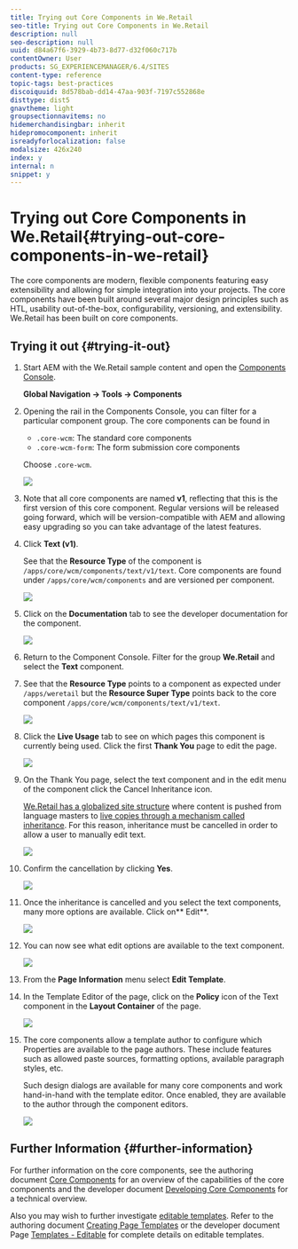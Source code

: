 ```yaml
---
title: Trying out Core Components in We.Retail
seo-title: Trying out Core Components in We.Retail
description: null
seo-description: null
uuid: d84a67f6-3929-4b73-8d77-d32f060c717b
contentOwner: User
products: SG_EXPERIENCEMANAGER/6.4/SITES
content-type: reference
topic-tags: best-practices
discoiquuid: 8d578bab-dd14-47aa-903f-7197c552868e
disttype: dist5
gnavtheme: light
groupsectionnavitems: no
hidemerchandisingbar: inherit
hidepromocomponent: inherit
isreadyforlocalization: false
modalsize: 426x240
index: y
internal: n
snippet: y
---
```


# Trying out Core Components in We.Retail{#trying-out-core-components-in-we-retail}

The core components are modern, flexible components featuring easy extensibility and allowing for simple integration into your projects. The core components have been built around several major design principles such as HTL, usability out-of-the-box, configurability, versioning, and extensibility. We.Retail has been built on core components.

## Trying it out {#trying-it-out}

1. Start AEM with the We.Retail sample content and open the [Components Console](../../authoring/using/default-components-console.md).

   **Global Navigation -&gt; Tools -&gt; Components**

1. Opening the rail in the Components Console, you can filter for a particular component group. The core components can be found in

    * `.core-wcm`: The standard core components
    * `.core-wcm-form`: The form submission core components

   Choose `.core-wcm`.

   ![](assets/chlimage_1-233.png)

1. Note that all core components are named **v1**, reflecting that this is the first version of this core component. Regular versions will be released going forward, which will be version-compatible with AEM and allowing easy upgrading so you can take advantage of the latest features.
1. Click **Text (v1)**.

   See that the **Resource Type** of the component is `/apps/core/wcm/components/text/v1/text`. Core components are found under `/apps/core/wcm/components` and are versioned per component.

   ![](assets/chlimage_1-234.png)

1. Click on the **Documentation** tab to see the developer documentation for the component.

   ![](assets/chlimage_1-235.png)

1. Return to the Component Console. Filter for the group **We.Retail** and select the **Text** component.
1. See that the **Resource Type** points to a component as expected under `/apps/weretail` but the **Resource Super Type** points back to the core component `/apps/core/wcm/components/text/v1/text`.

   ![](assets/chlimage_1-236.png)

1. Click the **Live Usage** tab to see on which pages this component is currently being used. Click the first **Thank You** page to edit the page.

   ![](assets/chlimage_1-237.png)

1. On the Thank You page, select the text component and in the edit menu of the component click the Cancel Inheritance icon.

   [We.Retail has a globalized site structure](../../developing/using/we-retail-globalized-site-structure.md) where content is pushed from language masters to [live copies through a mechanism called inheritance](../../administering/using/msm.md). For this reason, inheritance must be cancelled in order to allow a user to manually edit text.

   ![](assets/chlimage_1-238.png)

1. Confirm the cancellation by clicking **Yes**.

   ![](assets/chlimage_1-239.png)

1. Once the inheritance is cancelled and you select the text components, many more options are available. Click on** Edit**.

   ![](assets/chlimage_1-240.png)

1. You can now see what edit options are available to the text component.

   ![](assets/chlimage_1-241.png)

1. From the **Page Information** menu select **Edit Template**.
1. In the Template Editor of the page, click on the **Policy** icon of the Text component in the **Layout Container** of the page.

   ![](assets/chlimage_1-242.png)

1. The core components allow a template author to configure which Properties are available to the page authors. These include features such as allowed paste sources, formatting options, available paragraph styles, etc.

   Such design dialogs are available for many core components and work hand-in-hand with the template editor. Once enabled, they are available to the author through the component editors.

   ![](assets/chlimage_1-243.png)

## Further Information {#further-information}

For further information on the core components, see the authoring document [Core Components](/content/help/en/experience-manager/core-components/user-guide) for an overview of the capabilities of the core components and the developer document [Developing Core Components](/content/help/en/experience-manager/core-components/using/developing) for a technical overview.

Also you may wish to further investigate [editable templates](../../developing/using/we-retail-editable-templates.md). Refer to the authoring document [Creating Page Templates](../../authoring/using/templates.md) or the developer document Page [Templates - Editable](../../developing/using/page-templates-editable.md) for complete details on editable templates.

